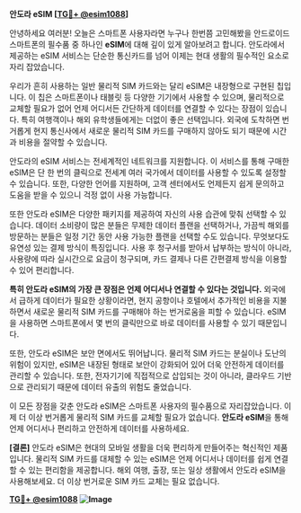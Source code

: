 **안도라 eSIM [[TG💪+ @esim1088](https://t.me/s/esim1088)]**

안녕하세요 여러분! 오늘은 스마트폰 사용자라면 누구나 한번쯤 고민해봤을 안드로이드 스마트폰의 필수품 중 하나인 **eSIM**에 대해 깊이 있게 알아보려고 합니다. 안도라에서 제공하는 eSIM 서비스는 단순한 통신카드를 넘어 이제는 현대 생활의 필수적인 요소로 자리 잡았습니다.

우리가 흔히 사용하는 일반 물리적 SIM 카드와는 달리 eSIM은 내장형으로 구현된 칩입니다. 이 칩은 스마트폰이나 태블릿 등 다양한 기기에서 사용할 수 있으며, 물리적으로 교체할 필요가 없어 언제 어디서든 간단하게 데이터를 연결할 수 있다는 장점이 있습니다. 특히 여행객이나 해외 유학생들에게는 더없이 좋은 선택입니다. 외국에 도착하면 번거롭게 현지 통신사에서 새로운 물리적 SIM 카드를 구매하지 않아도 되기 때문에 시간과 비용을 절약할 수 있습니다.

안도라의 eSIM 서비스는 전세계적인 네트워크를 지원합니다. 이 서비스를 통해 구매한 eSIM은 단 한 번의 클릭으로 전세계 여러 국가에서 데이터를 사용할 수 있도록 설정할 수 있습니다. 또한, 다양한 언어를 지원하며, 고객 센터에서도 언제든지 쉽게 문의하고 도움을 받을 수 있으니 걱정 없이 사용 가능합니다.

또한 안도라 eSIM은 다양한 패키지를 제공하여 자신의 사용 습관에 맞춰 선택할 수 있습니다. 데이터 소비량이 많은 분들은 무제한 데이터 플랜을 선택하거나, 가끔씩 해외를 방문하는 분들은 일정 기간 동안 사용 가능한 플랜을 선택할 수도 있습니다. 무엇보다도 유연성 있는 결제 방식이 특징입니다. 사용 후 청구서를 받아서 납부하는 방식이 아니라, 사용량에 따라 실시간으로 요금이 청구되며, 카드 결제나 다른 간편결제 방식을 이용할 수 있어 편리합니다.

**특히 안도라 eSIM의 가장 큰 장점은 언제 어디서나 연결할 수 있다는 것입니다.** 외국에서 급하게 데이터가 필요한 상황이라면, 현지 공항이나 호텔에서 추가적인 비용을 지불하면서 새로운 물리적 SIM 카드를 구매해야 하는 번거로움을 피할 수 있습니다. eSIM을 사용하면 스마트폰에서 몇 번의 클릭만으로 바로 데이터를 사용할 수 있기 때문입니다.

또한, 안도라 eSIM은 보안 면에서도 뛰어납니다. 물리적 SIM 카드는 분실이나 도난의 위험이 있지만, eSIM은 내장된 형태로 보안이 강화되어 있어 더욱 안전하게 데이터를 관리할 수 있습니다. 또한, 전자기기에 직접적으로 삽입되는 것이 아니라, 클라우드 기반으로 관리되기 때문에 데이터 유출의 위험도 줄었습니다.

이 모든 장점을 갖춘 안도라 eSIM은 스마트폰 사용자의 필수품으로 자리잡았습니다. 이제 더 이상 번거롭게 물리적 SIM 카드를 교체할 필요가 없습니다. **안도라 eSIM**을 통해 언제 어디서나 편리하고 안전하게 데이터를 사용하세요.

**[결론]** 안도라 eSIM은 현대의 모바일 생활을 더욱 편리하게 만들어주는 혁신적인 제품입니다. 물리적 SIM 카드를 대체할 수 있는 eSIM은 언제 어디서나 데이터를 쉽게 연결할 수 있는 편리함을 제공합니다. 해외 여행, 출장, 또는 일상 생활에서 안도라 eSIM을 사용해보세요. 더 이상 번거로운 SIM 카드 교체는 필요 없습니다.

**[TG💪+ @esim1088](https://t.me/s/esim1088) ![Image](https://i.postimg.cc/Y0z9fWf4/image.png)**